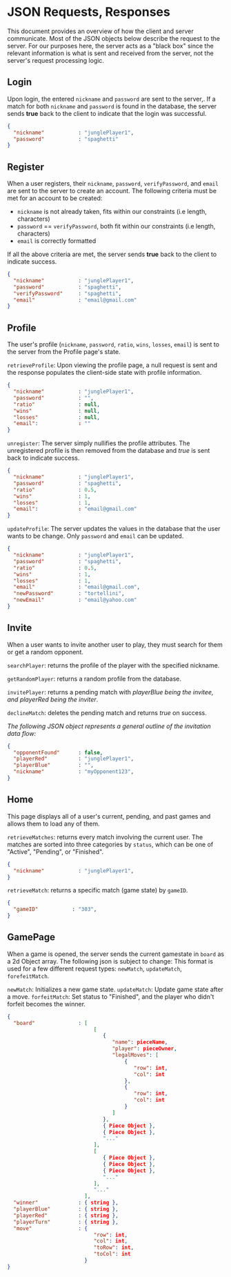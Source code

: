 # JSON Requests, Responses

This document provides an overview of how the client and server communicate. Most of the JSON objects below describe the request to the server. For our purposes here, the server acts as a "black box" since the relevant information is what is sent and received from the server, not the server's request processing logic.

## Login
Upon login, the entered `nickname` and `password` are sent to the server,. If a match for both `nickname` and `password` is found in the database, the server sends **true** back to the client to indicate that the login was successful.

```json
{
  "nickname"           : "junglePlayer1",
  "password"           : "spaghetti"
}
```

## Register
When a user registers, their `nickname`, `password`, `verifyPassword`, and `email` are sent to the server to create an account. The following criteria must be met for an account to be created:
- `nickname` is not already taken, fits within our constraints (i.e length, characters)
- `password` == `verifyPassword`, both fit within our constraints (i.e length, characters)
- `email` is correctly formatted

If all the above criteria are met, the server sends **true** back to the client to indicate success.
```json
{
  "nickname"           : "junglePlayer1",
  "password"           : "spaghetti",
  "verifyPassword"     : "spaghetti",
  "email"              : "email@gmail.com"
}
```

## Profile
The user's profile (`nickname`, `password`, `ratio`, `wins`, `losses`, `email`) is sent to the server from the Profile page's state.

`retrieveProfile`: Upon viewing the profile page, a null request is sent and the response populates the client-side state with profile information.

```json
{
  "nickname"           : "junglePlayer1",
  "password"           : "",
  "ratio"              : null,
  "wins"               : null,
  "losses"             : null,
  "email":             : ""
}
```

`unregister`: The server simply nullifies the profile attributes. The unregistered profile is then removed from the database and *true* is sent back to indicate success.

```json
{
  "nickname"           : "junglePlayer1",
  "password"           : "spaghetti",
  "ratio"              : 0.5,
  "wins"               : 1,
  "losses"             : 1,
  "email":             : "email@gmail.com"
}
```

`updateProfile`: The server updates the values in the database that the user wants to be change. Only `password` and `email` can be updated.

```json
{
  "nickname"           : "junglePlayer1",
  "password"           : "spaghetti",
  "ratio"              : 0.5,
  "wins"               : 1,
  "losses"             : 1,
  "email"              : "email@gmail.com",
  "newPassword"        : "tortellini",
  "newEmail"           : "email@yahoo.com"
}
```

## Invite
When a user wants to invite another user to play, they must search for them or get a random opponent.

`searchPlayer`: returns the profile of the player with the specified nickname.

`getRandomPlayer`: returns a random profile from the database.

`invitePlayer`: returns a pending match with *playerBlue being the invitee, and playerRed being the inviter*.

`declineMatch`: deletes the pending match and returns *true* on success.

*The following JSON object represents a general outline of the invitation data flow:*

```json
{
  "opponentFound"      : false,
  "playerRed"          : "junglePlayer1",
  "playerBlue"         : "",
  "nickname"           : "myOpponent123",
}
```

## Home
This page displays all of a user's current, pending, and past games and allows them to load any of them.

`retrieveMatches`: returns every match involving the current user. The matches are sorted into three categories by `status`, which can be one of "Active", "Pending", or "Finished".

```json
{
  "nickname"           : "junglePlayer1",
}
```

`retrieveMatch`: returns a specific match (game state) by `gameID`.

```json
{
  "gameID"           : "303",
}
```

## GamePage
When a game is opened, the server sends the current gamestate in `board` as a 2d Object array. The following json is subject to change:
This format is used for a few different request types: `newMatch`, `updateMatch`, `forefeitMatch`.

`newMatch`: Initializes a new game state.
`updateMatch`: Update game state after a move.
`forfeitMatch`: Set status to "Finished", and the player who didn't forfeit becomes the winner.

```json
{
  "board"              : [
                            [
                               {
                                  "name": pieceName,
                                  "player": pieceOwner,
                                  "legalMoves": [
                                      {
                                         "row": int,
                                         "col": int
                                      },
                                      {
                                         "row": int,
                                         "col": int
                                      }
                                  ]
                               },
                               { Piece Object },
                               { Piece Object },
                               "..."
                            ],
                            [
                               { Piece Object },
                               { Piece Object },
                               { Piece Object },
                               "..."
                            ],
                            "..."
                         ],
  "winner"             : { string },
  "playerBlue"         : { string },
  "playerRed"          : { string },
  "playerTurn"         : { string },
  "move"               : {
                            "row": int,
                            "col": int,
                            "toRow": int,
                            "toCol": int
                         }
}
```


